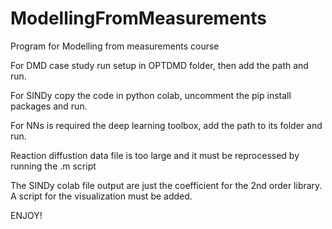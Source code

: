 # ModellingFromMeasurements
Program for Modelling from measurements course

For DMD case study run setup in OPTDMD folder, then add the path and run.

For SINDy copy the code in python colab, uncomment the pip install packages and run.

For NNs is required the deep learning toolbox, add the path to its folder and run.

Reaction diffustion data file is too large and it must be reprocessed by running the .m script

The SINDy colab file output are just the coefficient for the 2nd order library. A script for the visualization must be added.

ENJOY!
